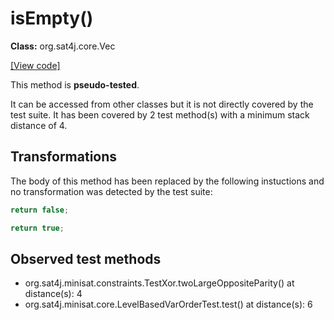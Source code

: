 # isEmpty()

**Class:** org.sat4j.core.Vec

[[View code]](https://gitlab.ow2.org/sat4j/sat4j/blob/09e9173e400ea6c1794354ca54c36607c53391ff/org.sat4j.core/src/main/java//org/sat4j/core/Vec.java#L515)

This method is **pseudo-tested**.


It can be accessed from other classes but it is not directly covered by the test suite. 
It has been covered by 2 test method(s) with a minimum stack distance of 4.

## Transformations


The body of this method has been replaced by the following instuctions and no transformation was detected by the test suite:

```Java
return false;
```

```Java
return true;
```





## Observed test methods

* org.sat4j.minisat.constraints.TestXor.twoLargeOppositeParity() at distance(s): 4
* org.sat4j.minisat.core.LevelBasedVarOrderTest.test() at distance(s): 6


